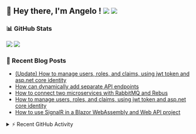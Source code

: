 ## 👋 Hey there, I'm Angelo ! ![](https://img.shields.io/badge/Intel-Core_i5_12th-0071C5?style=for-the-badge&logo=intel&logoColor=white) <a href="https://www.buymeacoffee.com/angelodotnet" target="_blank"><img src="https://img.shields.io/badge/Buy%20Me%20A%20Coffee-FFDD00.svg?style=for-the-badge&logo=Buy-Me-A-Coffee&logoColor=black"></a>

### 📊 GitHub Stats
![](https://github-readme-stats.vercel.app/api?username=angelodotnet&theme=dracula&show_icons=true&hide_border=true&count_private=true)
![](https://github-readme-streak-stats.herokuapp.com/?user=angelodotnet&theme=dracula&hide_border=true)

<!--
![](http://github-profile-summary-cards.vercel.app/api/cards/profile-details?username=angelodotnet&theme=darcula)
![](http://github-profile-summary-cards.vercel.app/api/cards/repos-per-language?username=angelodotnet&theme=dracula)
![](http://github-profile-summary-cards.vercel.app/api/cards/most-commit-language?username=angelodotnet&theme=dracula)
![](http://github-profile-summary-cards.vercel.app/api/cards/stats?username=angelodotnet&theme=dracula)
![](http://github-profile-summary-cards.vercel.app/api/cards/productive-time?username=angelodotnet&theme=dracula&utcOffset=8)
-->

### 📝 Recent Blog Posts  
<!-- BLOG-POST-LIST:START -->
- [&lpar;Update&rpar; How to manage users, roles, and claims, using jwt token and asp.net core identity](https://dev.to/angelodotnet/alternative-how-to-manage-users-roles-and-claims-using-jwt-token-and-aspnet-core-identity-c0i)
- [How can dynamically add separate API endpoints](https://dev.to/angelodotnet/how-can-dynamically-add-separate-api-endpoints-4h56)
- [How to connect two microservices with RabbitMQ and Rebus](https://dev.to/angelodotnet/how-to-connect-two-microservices-with-rabbitmq-and-rebus-278)
- [How to manage users, roles, and claims, using jwt token and asp.net core identity](https://dev.to/angelodotnet/how-to-manage-roles-permissions-and-more-using-jwt-token-and-aspnet-core-identity-11k0)
- [How to use SignalR in a Blazor WebAssembly and Web API project](https://dev.to/angelodotnet/how-to-use-signalr-in-a-blazor-webassembly-and-web-api-project-27cp)
<!-- BLOG-POST-LIST:END -->

<details>
<summary> ⚡ Recent GitHub Activity</summary>

<!--START_SECTION:activity-->
1. 🎉 Merged PR [#7](https://github.com/AngeloDotNet/MinimalApi.Identity/pull/7) in [AngeloDotNet/MinimalApi.Identity](https://github.com/AngeloDotNet/MinimalApi.Identity)
2. 💪 Opened PR [#7](https://github.com/AngeloDotNet/MinimalApi.Identity/pull/7) in [AngeloDotNet/MinimalApi.Identity](https://github.com/AngeloDotNet/MinimalApi.Identity)
3. 🎉 Merged PR [#5](https://github.com/AngeloDotNet/MinimalApi.Identity/pull/5) in [AngeloDotNet/MinimalApi.Identity](https://github.com/AngeloDotNet/MinimalApi.Identity)
4. 💪 Opened PR [#5](https://github.com/AngeloDotNet/MinimalApi.Identity/pull/5) in [AngeloDotNet/MinimalApi.Identity](https://github.com/AngeloDotNet/MinimalApi.Identity)
5. 🎉 Merged PR [#4](https://github.com/AngeloDotNet/MinimalApi.Identity/pull/4) in [AngeloDotNet/MinimalApi.Identity](https://github.com/AngeloDotNet/MinimalApi.Identity)
<!--END_SECTION:activity-->
</details>
